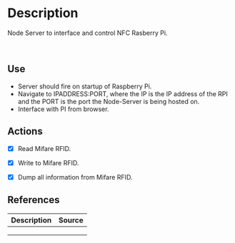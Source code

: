 # **Description**

Node Server to interface and control NFC Rasberry Pi.

<br>

## **Use**

- Server should fire on startup of Raspberry Pi.
- Navigate to IPADDRESS:PORT, where the IP is the IP address of the RPI and the PORT is the port the Node-Server is being hosted on.
- Interface with PI from browser.

## **Actions**
- [x] Read Mifare RFID.
- [x] Write to Mifare RFID.
- [x] Dump all information from Mifare RFID.


## References


| Description | Source |
| ----------- | ------ |
|             |        |
|             |        |
|             |        |


